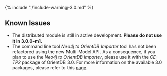 
{% include "./include-warning-3.0.md" %}
 
## Known Issues

- The distributed module is still in active development. **Please do not use it in 3.0.0-m1.**
- The command line tool _Neo4j to OrientDB Importer_ tool has not been refactored using the new Multi-Model API. As a consequence, if you plan to use the  _Neo4j to OrientDB Importer_, please use it with the _CE-TP2_ package of OrientDB 3.0. For more information on the available 3.0 packages, please refer to this [page](Available-Packages.md).
